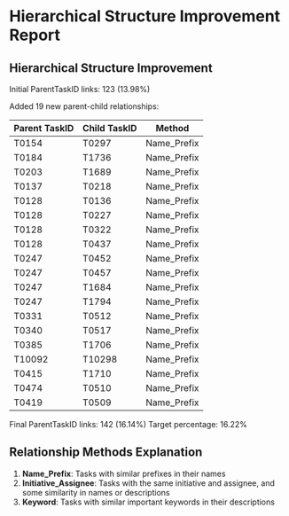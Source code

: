 # Hierarchical Structure Improvement Report

## Hierarchical Structure Improvement

Initial ParentTaskID links: 123 (13.98%)

Added 19 new parent-child relationships:

| Parent TaskID | Child TaskID | Method |
|--------------|-------------|--------|
| T0154 | T0297 | Name_Prefix |
| T0184 | T1736 | Name_Prefix |
| T0203 | T1689 | Name_Prefix |
| T0137 | T0218 | Name_Prefix |
| T0128 | T0136 | Name_Prefix |
| T0128 | T0227 | Name_Prefix |
| T0128 | T0322 | Name_Prefix |
| T0128 | T0437 | Name_Prefix |
| T0247 | T0452 | Name_Prefix |
| T0247 | T0457 | Name_Prefix |
| T0247 | T1684 | Name_Prefix |
| T0247 | T1794 | Name_Prefix |
| T0331 | T0512 | Name_Prefix |
| T0340 | T0517 | Name_Prefix |
| T0385 | T1706 | Name_Prefix |
| T10092 | T10298 | Name_Prefix |
| T0415 | T1710 | Name_Prefix |
| T0474 | T0510 | Name_Prefix |
| T0419 | T0509 | Name_Prefix |

Final ParentTaskID links: 142 (16.14%)
Target percentage: 16.22%

## Relationship Methods Explanation

1. **Name_Prefix**: Tasks with similar prefixes in their names
2. **Initiative_Assignee**: Tasks with the same initiative and assignee, and some similarity in names or descriptions
3. **Keyword**: Tasks with similar important keywords in their descriptions

